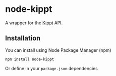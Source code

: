 # node-kippt

A wrapper for the [Kippt](http://kippt.com) API.

## Installation
You can install using Node Package Manager (npm)
```
npm install node-kippt
```
Or define in your `package.json` dependencies